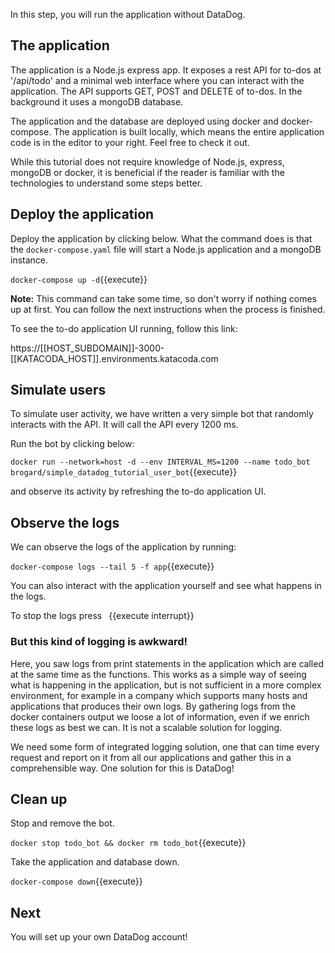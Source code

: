 
In this step, you will run the application without DataDog.  

## The application
The application is a Node.js express app. 
It exposes a rest API for to-dos at '/api/todo' and a minimal web interface where you can interact with the application. The API supports GET, POST and DELETE of to-dos. In the background it uses a mongoDB database.

The application and the database are deployed using docker and docker-compose. The application is built locally, which means the entire application code is in the editor to your right. Feel free to check it out. 

While this tutorial does not require knowledge of Node.js, express, mongoDB or docker, it is beneficial if the reader is familiar with the technologies to understand some steps better. 

## Deploy the application

Deploy the application by clicking below. 
What the command does is that the `docker-compose.yaml` file will start a Node.js application and a mongoDB instance. 

`docker-compose up -d`{{execute}}

**Note:** This command can take some time, so don't worry if nothing comes up at first. You can follow the next instructions when the process is finished.  

To see the to-do application UI running, follow this link:

https://[[HOST_SUBDOMAIN]]-3000-[[KATACODA_HOST]].environments.katacoda.com

## Simulate users
To simulate user activity, we have written a very simple bot that randomly interacts with the API. It will call the API every 1200 ms.

Run the bot by clicking below:

`docker run --network=host -d --env INTERVAL_MS=1200 --name todo_bot brogard/simple_datadog_tutorial_user_bot`{{execute}}

and observe its activity by refreshing the to-do application UI. 

## Observe the logs

We can observe the logs of the application by running:

`docker-compose logs --tail 5 -f app`{{execute}}

You can also interact with the application yourself and see what happens in the logs. 

To stop the logs press ` `{{execute interrupt}}

### But this kind of logging is awkward!

Here, you saw logs from print statements in the application which are called at the same time as the functions.
This works as a simple way of seeing what is happening in the application, but is not sufficient in a more complex environment,
for example in a company which supports many hosts and applications that produces their own logs. By gathering logs 
from the docker containers output we loose a lot of information, even if we enrich these logs as best we can. 
It is not a scalable solution for logging. 

We need some form of integrated logging solution, one that can time every request and report on it from all our applications
and gather this in a comprehensible way. One solution for this is DataDog!

## Clean up

Stop and remove the bot.

`docker stop todo_bot && docker rm todo_bot`{{execute}}

Take the application and database down.

`docker-compose down`{{execute}}

## Next

You will set up your own DataDog account!
